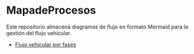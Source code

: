 # MapadeProcesos

Este repositorio almacena diagramas de flujo en formato Mermaid para la gestión del flujo vehicular.

- [Flujo vehicular por fases](flujo_vehicular.md)
